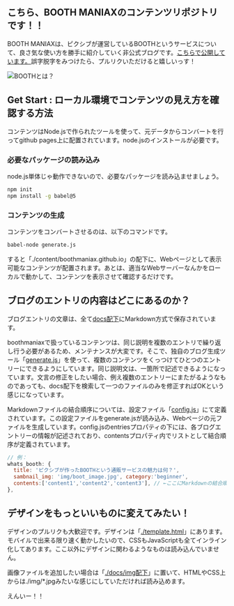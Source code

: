 ## こちら、BOOTH MANIAXのコンテンツリポジトリです！！

BOOTH MANIAXは、ピクシブが運営しているBOOTHというサービスについて、良さ気な使い方を勝手に紹介していく非公式ブログです。[こちらで公開しています。](boothmaniax.github.io)誤字脱字をみつけたら、プルリクいただけると嬉しいっす！

![BOOTHとは？](https://asset.booth.pm/assets/og_image-66cd86158079788d8c77dd34ee359ace.jpg)

## Get Start : ローカル環境でコンテンツの見え方を確認する方法

コンテンツはNode.jsで作られたツールを使って、元データからコンバートを行ってgithub pages上に配置されています。node.jsのインストールが必要です。

### 必要なパッケージの読み込み

node.js単体じゃ動作できないので、必要なパッケージを読み込ませましょう。

```bash
npm init
npm install -g babel@5
```

### コンテンツの生成

コンテンツをコンバートさせるのは、以下のコマンドです。

```bash
babel-node generate.js
```

すると「./content/boothmaniax.github.io」の配下に、Webページとして表示可能なコンテンツが配置されます。あとは、適当なWebサーバーなんかをローカルで動かして、コンテンツを表示させて確認するだけです。

## ブログのエントリの内容はどこにあるのか？

ブログエントリの文章は、全て[docs配下](https://github.com/sakurashiki/booth_maniax/tree/master/docs)にMarkdown方式で保存されています。

boothmaniaxで扱っているコンテンツは、同じ説明を複数のエントリで繰り返し行う必要があるため、メンテナンスが大変です。そこで、独自のブログ生成ツール「[generate.js](https://github.com/sakurashiki/booth_maniax/blob/master/generate.js)」を使って、複数のコンテンツをくっつけてひとつのエントリーにできるようにしています。同じ説明文は、一箇所で記述できるようになっています。文言の修正をしたい場合、例え複数のエントリーにまたがるようなものであっても、docs配下を検索して一つのファイルのみを修正すればOKという感じになっています。

Markdownファイルの結合順序については、設定ファイル「[config.js](https://github.com/sakurashiki/booth_maniax/blob/master/docs/config.js)」にて定義されています。この設定ファイルをgenerate.jsが読み込み、Webページの元ファイルを生成しています。config.jsのentriesプロパティの下には、各ブログエントリーの情報が記述されており、contentsプロパティ内でリストとして結合順序が定義されています。


```javascript
// 例：
whats_booth: {
  title: 'ピクシブが作ったBOOTHという通販サービスの魅力は何？',
  sambnail_img: 'img/boot_image.jpg', category:'beginner',
  contents:['content1','content2','content3'], // ←ここにMarkdownの結合順序が定義されている
},
```

## デザインをもっといいものに変えてみたい！

デザインのプルリクも大歓迎です。デザインは「[./template.html](https://github.com/sakurashiki/booth_maniax/blob/master/template.html)」にあります。モバイルで出来る限り速く動かしたいので、CSSもJavaScriptも全てインライン化してあります。ここ以外にデザインに関わるようなものは読み込んでいません。

画像ファイルを追加したい場合は「[./docs/img配下](https://github.com/sakurashiki/booth_maniax/tree/master/docs/img)」に置いて、HTMLやCSS上からは./img/*.jpgみたいな感じにしていただければ読み込めます。

えんいー！！






